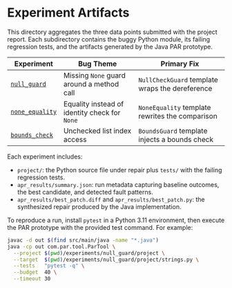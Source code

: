 # Experiment Artifacts

This directory aggregates the three data points submitted with the project report. Each subdirectory contains the buggy Python module, its failing regression tests, and the artifacts generated by the Java PAR prototype.

| Experiment | Bug Theme | Primary Fix |
|------------|-----------|-------------|
| [`null_guard`](null_guard/) | Missing `None` guard around a method call | `NullCheckGuard` template wraps the dereference |
| [`none_equality`](none_equality/) | Equality instead of identity check for `None` | `NoneEquality` template rewrites the comparison |
| [`bounds_check`](bounds_check/) | Unchecked list index access | `BoundsGuard` template injects a bounds check |

Each experiment includes:

- `project/`: the Python source file under repair plus `tests/` with the failing regression tests.
- `apr_results/summary.json`: run metadata capturing baseline outcomes, the best candidate, and detected fault patterns.
- `apr_results/best_patch.diff` and `apr_results/best_patch.py`: the synthesized repair produced by the Java implementation.

To reproduce a run, install `pytest` in a Python 3.11 environment, then execute the PAR prototype with the provided test command. For example:

```bash
javac -d out $(find src/main/java -name "*.java")
java -cp out com.par.tool.ParTool \
  --project $(pwd)/experiments/null_guard/project \
  --target  $(pwd)/experiments/null_guard/project/strings.py \
  --tests   "pytest -q" \
  --budget  40 \
  --timeout 30
```
